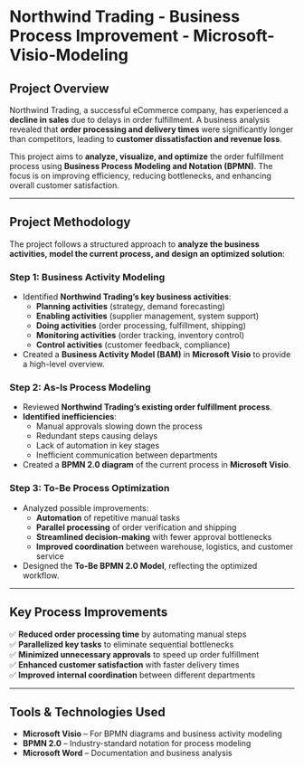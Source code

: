# Northwind Trading - Business Process Improvement - Microsoft-Visio-Modeling

## Project Overview

Northwind Trading, a successful eCommerce company, has experienced a **decline in sales** due to delays in order fulfillment. A business analysis revealed that **order processing and delivery times** were significantly longer than competitors, leading to **customer dissatisfaction and revenue loss**.

This project aims to **analyze, visualize, and optimize** the order fulfillment process using **Business Process Modeling and Notation (BPMN)**. The focus is on improving efficiency, reducing bottlenecks, and enhancing overall customer satisfaction.

---

## Project Methodology

The project follows a structured approach to **analyze the business activities, model the current process, and design an optimized solution**:

### Step 1: Business Activity Modeling  
- Identified **Northwind Trading’s key business activities**:  
  - **Planning activities** (strategy, demand forecasting)  
  - **Enabling activities** (supplier management, system support)  
  - **Doing activities** (order processing, fulfillment, shipping)  
  - **Monitoring activities** (order tracking, inventory control)  
  - **Control activities** (customer feedback, compliance)  
- Created a **Business Activity Model (BAM)** in **Microsoft Visio** to provide a high-level overview.

### Step 2: As-Is Process Modeling  
- Reviewed **Northwind Trading’s existing order fulfillment process**.  
- **Identified inefficiencies**:  
  - Manual approvals slowing down the process  
  - Redundant steps causing delays  
  - Lack of automation in key stages  
  - Inefficient communication between departments  
- Created a **BPMN 2.0 diagram** of the current process in **Microsoft Visio**.

### Step 3: To-Be Process Optimization  
- Analyzed possible improvements:  
  - **Automation** of repetitive manual tasks  
  - **Parallel processing** of order verification and shipping  
  - **Streamlined decision-making** with fewer approval bottlenecks  
  - **Improved coordination** between warehouse, logistics, and customer service  
- Designed the **To-Be BPMN 2.0 Model**, reflecting the optimized workflow.

---

## Key Process Improvements

✅ **Reduced order processing time** by automating manual steps  
✅ **Parallelized key tasks** to eliminate sequential bottlenecks  
✅ **Minimized unnecessary approvals** to speed up order fulfillment  
✅ **Enhanced customer satisfaction** with faster delivery times  
✅ **Improved internal coordination** between different departments  

---

## Tools & Technologies Used

- **Microsoft Visio** – For BPMN diagrams and business activity modeling  
- **BPMN 2.0** – Industry-standard notation for process modeling  
- **Microsoft Word** – Documentation and business analysis  
